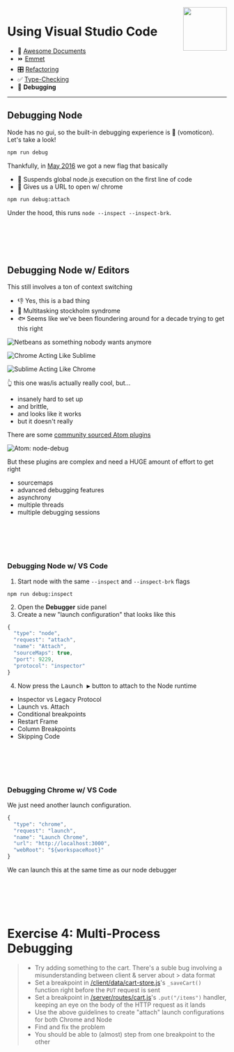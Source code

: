 <img align='right' height=100 src='../../../public/vscode.png'>

# Using Visual Studio Code

* 📄 [Awesome Documents](./markdown.md)
* ⏩ [Emmet](./emmet.md)
* 🎛 [Refactoring](./refactoring.md)
* ✅ [Type-Checking](./type-checking.md)
* 🐞 **Debugging**

---

## Debugging Node

Node has no gui, so the built-in debugging experience is 🤢 (vomoticon). Let's take a look!

```sh
npm run debug
```

Thankfully, in [May 2016](https://www.youtube.com/watch?v=x8u0n4dT-WI&feature=youtu.be&t=2571) we got a new flag that basically
  - 🛑 Suspends global node.js execution on the first line of code
  - 🔗 Gives us a URL to open w/ chrome

```sh
npm run debug:attach
```
Under the hood, this runs `node --inspect --inspect-brk`.

<br><br><br><br>

## Debugging Node w/ Editors

 This still involves a ton of context switching
  - 👎 Yes, this is a bad thing
  - 🔫 Multitasking stockholm syndrome
  - 🐟 Seems like we've been floundering around for a decade trying to get this right

![Netbeans as something nobody wants anymore](../../public/debugging/netbeans.png)

![Chrome Acting Like Sublime](../../public/debugging/chrome-as-sublime.png)

![Sublime Acting Like Chrome](../../public/debugging/sublime-as-chrome.png)

👆 this one was/is actually really cool, but...
  - insanely hard to set up
  - and brittle,
  - and looks like it works
  - but it doesn't really

There are some [community sourced Atom plugins](https://atom.io/packages/node-debugger)

![Atom: node-debug](../../public/debugging/atom.jpg)

But these plugins are complex and need a HUGE amount of effort to get right
  - sourcemaps
  - advanced debugging features
  - asynchrony
  - multiple threads
  - multiple debugging sessions

<br><br><br><br>

### Debugging Node w/ VS Code

1. Start node with the same `--inspect` and `--inspect-brk` flags
```
npm run debug:inspect
```
2. Open the **Debugger** side panel
3. Create a new "launch configuration" that looks like this

```js
{
  "type": "node",
  "request": "attach",
  "name": "Attach",
  "sourceMaps": true,
  "port": 9229,
  "protocol": "inspector"
}
```

4. Now press the <kbd>Launch ▶️</kbd> button to attach to the Node runtime
* Inspector vs Legacy Protocol
* Launch vs. Attach
* Conditional breakpoints
* Restart Frame
* Column Breakpoints
* Skipping Code

<br><br><br><br>

### Debugging Chrome w/ VS Code

We just need another launch configuration.
```js
{
  "type": "chrome",
  "request": "launch",
  "name": "Launch Chrome",
  "url": "http://localhost:3000",
  "webRoot": "${workspaceRoot}"
}
```
We can launch this at the same time as our node debugger

<br><br><br><br>

# Exercise 4: Multi-Process Debugging
> * Try adding something to the cart. There's a suble bug involving a misunderstanding between client & server about > data format
> * Set a breakpoint in [/client/data/cart-store.js](/client/data/cart-store.js#_saveCart)'s `_saveCart()` function right before the `PUT` request is sent
> * Set a breakpoint in [/server/routes/cart.js](/server/routes/cart.js)'s `.put("/items")` handler, keeping an eye on the body of the HTTP request as it lands
> * Use the above guidelines to create "attach" launch configurations for both Chrome and Node
> * Find and fix the problem
> * You should be able to (almost) step from one breakpoint to the other